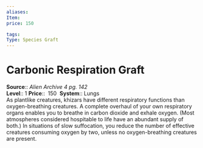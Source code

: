 ```yaml
---
aliases: 
Item:
price: 150

tags: 
Type: Species Graft
---
```


# Carbonic Respiration Graft

**Source**:: _Alien Archive 4 pg. 142_  
**Level**:: 1
**Price**::  150 
**System**:: Lungs  
As plantlike creatures, khizars have different respiratory functions than oxygen-breathing creatures. A complete overhaul of your own respiratory organs enables you to breathe in carbon dioxide and exhale oxygen. (Most atmospheres considered hospitable to life have an abundant supply of both.) In situations of slow suffocation, you reduce the number of effective creatures consuming oxygen by two, unless no oxygen-breathing creatures are present.

